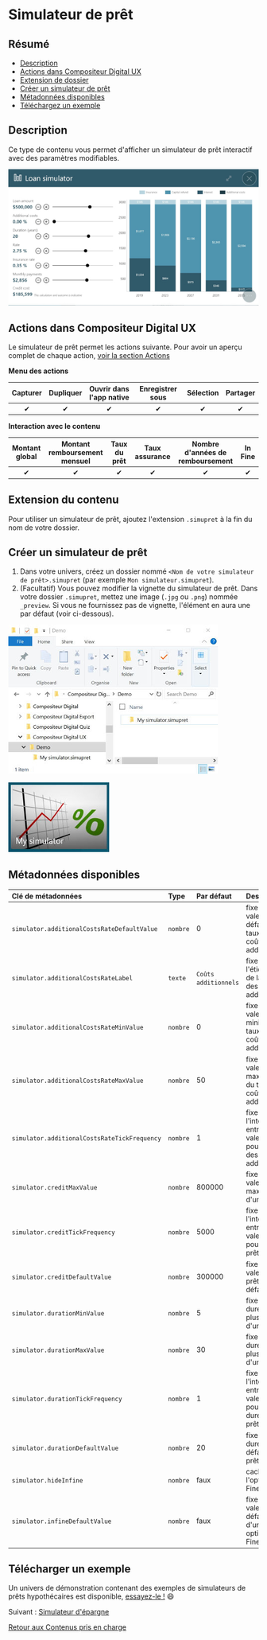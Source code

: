 # Simulateur de prêt

## Résumé
* [Description](#description)
* [Actions dans Compositeur Digital UX](#actions-dans-compositeur-digital-ux)
* [Extension de dossier](#extension-de-dossier)
* [Créer un simulateur de prêt](#créer-un-simulateur-de-prêt)
* [Métadonnées disponibles](#métadonnées-disponibles)
* [Téléchargez un exemple](#télécharger-un-exemple)

## Description

Ce type de contenu vous permet d'afficher un simulateur de prêt interactif avec des paramètres modifiables.

![Contenu du simulateur de prêt](../../../en/img/content_mortgage_simulator.JPG)

## Actions dans Compositeur Digital UX

Le simulateur de prêt permet les actions suivante. Pour avoir un aperçu complet de chaque action, [voir la section Actions](actions.md)

**Menu des actions**

| Capturer | Dupliquer | Ouvrir dans l'app native | Enregistrer sous | Sélection | Partager |
|:--------:|:---------:|:------------------------:|:----------------:|:---------:|:--------:|
| &#x2714; | &#x2714;  | &#x2714;                 | &#x2714;         | &#x2714;  | &#x2714; |

**Interaction avec le contenu**

| Montant global | Montant remboursement mensuel | Taux du prêt | Taux assurance | Nombre d'années de remboursement | In Fine  |
|:--------------:|:-----------------------------:|:------------:|:--------------:|:--------------------------------:|:--------:|
| &#x2714;       | &#x2714;                      | &#x2714;     | &#x2714;       | &#x2714;                         | &#x2714; |

## Extension du contenu

Pour utiliser un simulateur de prêt, ajoutez l'extension `.simupret` à la fin du nom de votre dossier.

## Créer un simulateur de prêt

1. Dans votre univers, créez un dossier nommé `<Nom de votre simulateur de prêt>.simupret` (par exemple `Mon simulateur.simupret`).
1. (Facultatif) Vous pouvez modifier la vignette du simulateur de prêt. Dans votre dossier `.simupret`, mettez une image (`.jpg` ou `.png`) nommée `_preview`. Si vous ne fournissez pas de vignette, l'élément en aura une par défaut (voir ci-dessous).

![dossier simulateur de prêt](../../../en/img/content_mortgage_simulator_folder.JPG) 

![aperçu du simulateur de prêt](../../../en/img/content_mortgage_simulator_preview.JPG)

## Métadonnées disponibles

| Clé de métadonnées                             | Type     | Par défaut           | Description                                      |
|:-----------------------------------------------|:---------|:---------------------|:-------------------------------------------------|
| `simulator.additionalCostsRateDefaultValue`    | `nombre` | 0                    | fixe la valeur par défaut du taux des coûts additionnels |
| `simulator.additionalCostsRateLabel`           | `texte`  | `Coûts additionnels` | fixe l'étiquette de la ligne des coûts additionnels | 
| `simulator.additionalCostsRateMinValue` 	     | `nombre` | 0                    | fixe la valeur minimale du taux de coûts additionnels |
| `simulator.additionalCostsRateMaxValue`        | `nombre` | 50                   | fixe la valeur maximale du taux de coûts additionnels |
| `simulator.additionalCostsRateTickFrequency`   | `nombre` | 1                    | fixe l'intervalle entre deux valeurs pour le taux des coûts additionnels |
| `simulator.creditMaxValue`                     | `nombre` | 800000               | fixe la valeur maximale d'un prêt                 |
| `simulator.creditTickFrequency`                | `nombre` | 5000                 | fixe l'intervalle entre deux valeurs pour un prêt |
| `simulator.creditDefaultValue`                 | `nombre` | 300000               | fixe la valeur du prêt par défaut                 |
| `simulator.durationMinValue`                   | `nombre` | 5                    | fixe la durée la plus courte d'un prêt            |
| `simulator.durationMaxValue`                   | `nombre` | 30                   | fixe la durée la plus longue d'un prêt            |
| `simulator.durationTickFrequency`              | `nombre` | 1                    | fixe l'intervalle entre deux valeurs pour une durée de prêt |
| `simulator.durationDefaultValue`               | `nombre` | 20                   | fixe la durée par défaut d'un prêt                |
| `simulator.hideInfine`                         | `nombre` | faux                 | cacher l'option "in Fine"                         |
| `simulator.infineDefaultValue`                 | `nombre` | faux                 | fixe la valeur par défaut d'une option In Fine    |

## Télécharger un exemple

Un univers de démonstration contenant des exemples de simulateurs de prêts hypothécaires est disponible, [essayez-le !](../../../en/organise_content/Demo-Universe.zip) &#x1f604;

Suivant : [Simulateur d'épargne](savings_simulator.md)

[Retour aux Contenus pris en charge](index.md)
